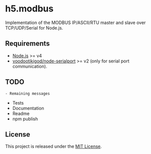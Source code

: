 ﻿# h5.modbus

Implementation of the MODBUS IP/ASCII/RTU master and slave over TCP/UDP/Serial for Node.js.

## Requirements

  * [Node.js](https://nodejs.org/) >= v4
  * [voodootikigod/node-serialport](https://github.com/voodootikigod/node-serialport) >= v2
    (only for serial port communication).

## TODO

	- Remaining messages
  - Tests
  - Documentation
  - Readme
  - npm publish

## License

This project is released under the [MIT License](https://raw.github.com/morkai/h5.modbus/master/license.md).
